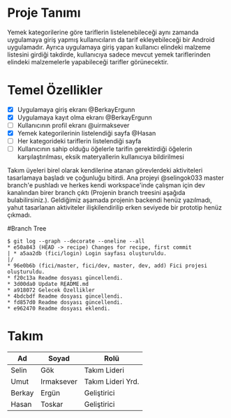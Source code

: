# Proje Tanımı
Yemek kategorilerine göre tariflerin listelenebileceği aynı zamanda uygulamaya giriş yapmış kullanıcıların da tarif 
ekleyebileceği bir Android uygulamadır. Ayrıca uygulamaya giriş yapan kullanıcı elindeki malzeme listesini girdiği takdirde, 
kullanıcıya sadece mevcut yemek tariflerinden elindeki malzemelerle yapabileceği tarifler görünecektir.

# Temel Özellikler
* [x] Uygulamaya giriş ekranı @BerkayErgunn
* [x] Uygulamaya kayıt olma ekranı @BerkayErgunn
* [ ] Kullanıcının profil ekranı @uirmaksever
* [x] Yemek kategorilerinin listelendiği sayfa @Hasan
* [ ] Her kategorideki tariflerin listelendiği sayfa
* [ ] Kullanıcının sahip olduğu öğelerle tarifin gerektirdiği öğelerin karşılaştırılması, eksik materyallerin kullanıcıya bildirilmesi

Takım üyeleri birel olarak kendilerine atanan görevlerdeki aktiviteleri tasarlamaya başladı ve çoğunluğu bitirdi. Ana projeyi @selingok033 master branch'e pushladı ve herkes kendi workspace'inde çalışman için dev kanalından birer branch çıktı (Projenin branch treesini aşağıda bulabilirsiniz.). Geldiğimiz aşamada projenin backendi henüz yazılmadı, yahut tasarlanan aktiviteler ilişkilendirilip erken seviyede bir prototip henüz çıkmadı.

#Branch Tree

```
$ git log --graph --decorate --oneline --all
* e50a843 (HEAD -> recipe) Changes for recipe, first commit
| * a5aa2db (fici/login) Login sayfası oluşturuldu.
|/
* 96e0b6b (fici/master, fici/dev, master, dev, add) Fici projesi oluşturuldu.
* f20c13a Readme dosyası güncellendi.
* 3d00da0 Update README.md
* a918072 Gelecek Özellikler
* 4bdcbdf Readme dosyası güncellendi.
* fd857d0 Readme dosyası güncellendi.
* e962470 Readme dosyası eklendi.
```

# Takım

Ad | Soyad | Rolü
---| ----- | ----
Selin | Gök | Takım Lideri
Umut | Irmaksever | Takım Lideri Yrd.
Berkay | Ergün | Geliştirici
Hasan | Toskar | Geliştirici
